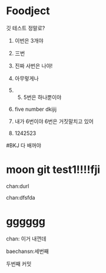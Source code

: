 # Foodject 

깃 테스트 정말로?

   
1. 이번은 3개야
2. 三번
3. 진짜 사번은 나야!

4. 아무렇게나
5. 5. 5번은 하나뿐이야

6. five number dkijij
7. 내가 6번이야 6번은 거짓말치고 있어
8. 1242523

#BKJ 다 배꺼야

# moon git test1!!!!fji

chan:durl

chan:dfsfda
# gggggg
chan: 이거 내껀데 

baechansn:세번째 

두번째 커밋







